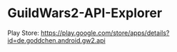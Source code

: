 GuildWars2-API-Explorer
=======================

Play Store: https://play.google.com/store/apps/details?id=de.goddchen.android.gw2.api

